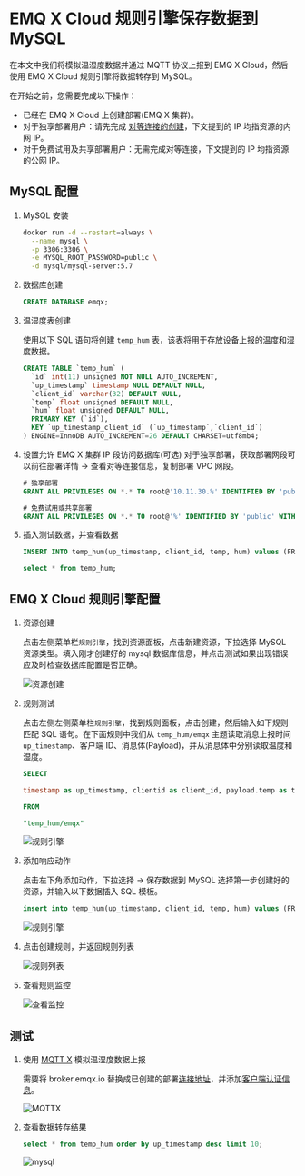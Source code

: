 # EMQ X Cloud 规则引擎保存数据到 MySQL

在本文中我们将模拟温湿度数据并通过 MQTT 协议上报到 EMQ X Cloud，然后使用 EMQ X Cloud 规则引擎将数据转存到 MySQL。

在开始之前，您需要完成以下操作：
* 已经在 EMQ X Cloud 上创建部署(EMQ X 集群)。
* 对于独享部署用户：请先完成 [对等连接的创建](../deployments/vpc_peering.md)，下文提到的 IP 均指资源的内网 IP。
* 对于免费试用及共享部署用户：无需完成对等连接，下文提到的 IP 均指资源的公网 IP。



## MySQL 配置

1. MySQL 安装

   ```bash
   docker run -d --restart=always \
     --name mysql \
     -p 3306:3306 \
     -e MYSQL_ROOT_PASSWORD=public \
     -d mysql/mysql-server:5.7
   ```

2. 数据库创建

   ```sql
   CREATE DATABASE emqx;
   ```


3. 温湿度表创建

   使用以下 SQL 语句将创建 `temp_hum` 表，该表将用于存放设备上报的温度和湿度数据。

   ```sql
   CREATE TABLE `temp_hum` (
     `id` int(11) unsigned NOT NULL AUTO_INCREMENT,
     `up_timestamp` timestamp NULL DEFAULT NULL,
     `client_id` varchar(32) DEFAULT NULL,
     `temp` float unsigned DEFAULT NULL,
     `hum` float unsigned DEFAULT NULL,
     PRIMARY KEY (`id`),
     KEY `up_timestamp_client_id` (`up_timestamp`,`client_id`)
   ) ENGINE=InnoDB AUTO_INCREMENT=26 DEFAULT CHARSET=utf8mb4;
   ```

4. 设置允许 EMQ X 集群 IP 段访问数据库(可选)
   对于独享部署，获取部署网段可以前往部署详情 → 查看对等连接信息，复制部署 VPC 网段。
   
   ```sql
   # 独享部署
   GRANT ALL PRIVILEGES ON *.* TO root@'10.11.30.%' IDENTIFIED BY 'public' WITH GRANT OPTION;
   
   # 免费试用或共享部署
   GRANT ALL PRIVILEGES ON *.* TO root@'%' IDENTIFIED BY 'public' WITH GRANT OPTION;
   ```

5. 插入测试数据，并查看数据
   
   ```sql
   INSERT INTO temp_hum(up_timestamp, client_id, temp, hum) values (FROM_UNIXTIME(1603963414), 'temp_hum-001', 19.1, 55);
   
   select * from temp_hum;
   ```
   
   


## EMQ X Cloud 规则引擎配置

1. 资源创建

   点击左侧菜单栏`规则引擎`，找到资源面板，点击新建资源，下拉选择 MySQL 资源类型。填入刚才创建好的 mysql 数据库信息，并点击测试如果出现错误应及时检查数据库配置是否正确。

   ![资源创建](./_assets/mysql_create_resource.png)
   
2. 规则测试
   
   点击左侧左侧菜单栏`规则引擎`，找到规则面板，点击创建，然后输入如下规则匹配 SQL 语句。在下面规则中我们从 `temp_hum/emqx` 主题读取消息上报时间 `up_timestamp`、客户端 ID、消息体(Payload)，并从消息体中分别读取温度和湿度。
   
   ```sql
   SELECT 
   
   timestamp as up_timestamp, clientid as client_id, payload.temp as temp, payload.hum as hum  
   
   FROM  
   
   "temp_hum/emqx"  
   ```
   ![规则引擎](./_assets/sql_test.png)
   
3. 添加响应动作

   点击左下角添加动作，下拉选择 → 保存数据到 MySQL 选择第一步创建好的资源，并输入以下数据插入 SQL 模板。

   ```sql
   insert into temp_hum(up_timestamp, client_id, temp, hum) values (FROM_UNIXTIME(${up_timestamp}/1000), ${client_id}, ${temp}, ${hum}) 
   ```
   ![规则引擎](./_assets/mysql_action.png)

4. 点击创建规则，并返回规则列表

   ![规则列表](./_assets/view_rule_engine.png)


5. 查看规则监控

   ![查看监控](./_assets/view_monitor.png)
   

   

## 测试
1. 使用 [MQTT X](https://mqttx.app/) 模拟温湿度数据上报

   需要将 broker.emqx.io 替换成已创建的部署[连接地址](../deployments/view_deployment.md)，并添加[客户端认证信息](../deployments/auth_and_acl.md)。

   ![MQTTX](./_assets/mqttx_publish.png)

2. 查看数据转存结果

   ```sql
   select * from temp_hum order by up_timestamp desc limit 10;
   ```
   ![mysql](./_assets/mysql_query_result.png)
